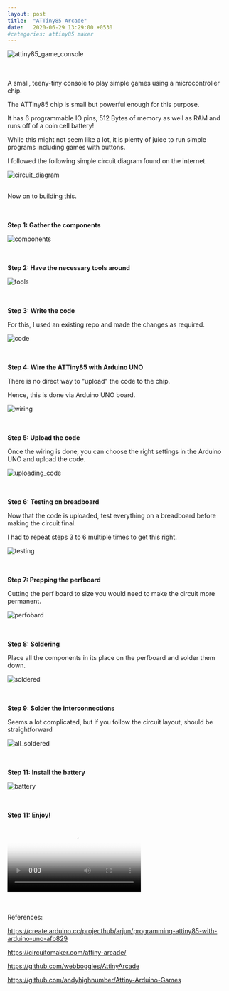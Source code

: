 ```yaml
---
layout: post
title:  "ATTiny85 Arcade"
date:   2020-06-29 13:29:00 +0530
#categories: attiny85 maker
---
```


![attiny85_game_console]({{site.baseurl}}/assets/images/attiny85-arcade/00.final.jpg)

<br><br>
A small, teeny-tiny console to play simple games using a microcontroller chip.

The ATTiny85 chip is small but powerful enough for this purpose.

It has 6 programmable IO pins, 512 Bytes of memory as well as RAM and runs off of a coin cell battery!

While this might not seem like a lot, it is plenty of juice to run simple programs including games with buttons.

I followed the following simple circuit diagram found on the internet.

![circuit_diagram]({{site.baseurl}}/assets/images/attiny85-arcade/circuit_diagram.jpg)

<br>
Now on to building this.

<br><br>
**Step 1:
Gather the components**  

![components]({{site.baseurl}}/assets/images/attiny85-arcade/01.components.jpg)

<br><br>
**Step 2:
Have the necessary tools around**

![tools]({{site.baseurl}}/assets/images/attiny85-arcade/02.required_tools.jpg)

<br><br>
**Step 3:
Write the code**

For this, I used an existing repo and made the changes as required.

![code]({{site.baseurl}}/assets/images/attiny85-arcade/03.coding_in_arduino.jpg)

<br><br>
**Step 4:
Wire the ATTiny85 with Arduino UNO**

There is no direct way to "upload" the code to the chip.

Hence, this is done via Arduino UNO board.

![wiring]({{site.baseurl}}/assets/images/attiny85-arcade/04.programming_attiny85_via_arduino_uno.jpg)

<br><br>
**Step 5:
Upload the code**

Once the wiring is done, you can choose the right settings in the Arduino UNO and upload the code.

![uploading_code]({{site.baseurl}}/assets/images/attiny85-arcade/05.uploading_code.jpg)

<br><br>
**Step 6:
Testing on breadboard**

Now that the code is uploaded, test everything on a breadboard before making the circuit final.

I had to repeat steps 3 to 6 multiple times to get this right.

![testing]({{site.baseurl}}/assets/images/attiny85-arcade/06.actual_testing.jpg)

<br><br>
**Step 7:
Prepping the perfboard**

Cutting the perf board to size you would need to make the circuit more permanent.

![perfobard]({{site.baseurl}}/assets/images/attiny85-arcade/07.perfboard_size.jpeg)

<br><br>
**Step 8:
Soldering**

Place all the components in its place on the perfboard and solder them down.

![soldered]({{site.baseurl}}/assets/images/attiny85-arcade/08.basic_components_soldered.jpeg)

<br><br>
**Step 9:
Solder the interconnections**

Seems a lot complicated, but if you follow the circuit layout, should be straightforward

![all_soldered]({{site.baseurl}}/assets/images/attiny85-arcade/09.messy_soldering.jpeg)

<br><br>
**Step 11:
Install the battery**

![battery]({{site.baseurl}}/assets/images/attiny85-arcade/10.almost_there.jpg)

<br><br>
**Step 11:
Enjoy!**

<video controls poster="/assets/images/attiny85-arcade/attiny85-poster.jpg">
  <source src="/assets/images/attiny85-arcade/demo.mp4" type="video/mp4">
    Your browser does not support HTML video.
</video>

<br><br>
References:

<https://create.arduino.cc/projecthub/arjun/programming-attiny85-with-arduino-uno-afb829>

<https://circuitomaker.com/attiny-arcade/>

<https://github.com/webboggles/AttinyArcade>

<https://github.com/andyhighnumber/Attiny-Arduino-Games>